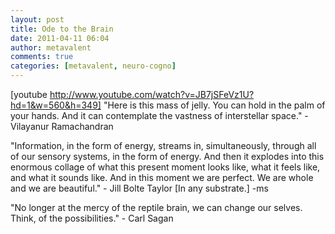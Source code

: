 ```yaml
---
layout: post
title: Ode to the Brain
date: 2011-04-11 06:04
author: metavalent
comments: true
categories: [metavalent, neuro-cogno]
---
```

[youtube http://www.youtube.com/watch?v=JB7jSFeVz1U?hd=1&w=560&h=349]
"Here is this mass of jelly. You can hold in the palm of your hands. And it can contemplate the vastness of interstellar space." - Vilayanur Ramachandran

"Information, in the form of energy, streams in, simultaneously, through all of our sensory systems, in the form of energy. And then it explodes into this enormous collage of what this present moment looks like, what it feels like, and what it sounds like. And in this moment we are perfect. We are whole and we are beautiful." - Jill Bolte Taylor [In any substrate.] -ms

"No longer at the mercy of the reptile brain, we can change our selves. Think, of the possibilities." - Carl Sagan
